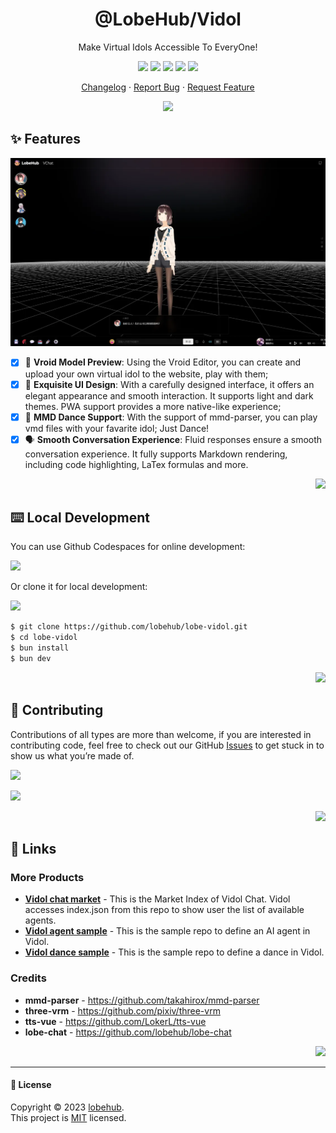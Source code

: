 <div align="center"><a name="readme-top"></a>

<h1>@LobeHub/Vidol</h1>

Make Virtual Idols Accessible To EveryOne!

[![][github-contributors-shield]][github-contributors-link]
[![][github-forks-shield]][github-forks-link]
[![][github-stars-shield]][github-stars-link]
[![][github-issues-shield]][github-issues-link]
[![][github-license-shield]][github-license-link]

[Changelog](./CHANGELOG.md) · [Report Bug][github-issues-link] · [Request Feature][github-issues-link]

![](https://raw.githubusercontent.com/andreasbm/readme/master/assets/lines/rainbow.png)

</div>

## ✨ Features

![](./preview.png)

- [x] 💨 **Vroid Model Preview**: Using the Vroid Editor, you can create and upload your own virtual idol to the website, play with them;
- [x] 💎 **Exquisite UI Design**: With a carefully designed interface, it offers an elegant appearance and smooth interaction. It supports light and dark themes. PWA support provides a more native-like experience;
- [x] 🎇 **MMD Dance Support**: With the support of mmd-parser, you can play vmd files with your favarite idol; Just Dance!
- [x] 🗣️ **Smooth Conversation Experience**: Fluid responses ensure a smooth conversation experience. It fully supports Markdown rendering, including code highlighting, LaTex formulas and more.

<div align="right">

[![][back-to-top]](#readme-top)

</div>

## ⌨️ Local Development

You can use Github Codespaces for online development:

[![][github-codespace-shield]][github-codespace-link]

Or clone it for local development:

[![][bun-shield]][bun-link]

```bash
$ git clone https://github.com/lobehub/lobe-vidol.git
$ cd lobe-vidol
$ bun install
$ bun dev
```

<div align="right">

[![][back-to-top]](#readme-top)

</div>

## 🤝 Contributing

Contributions of all types are more than welcome, if you are interested in contributing code, feel free to check out our GitHub [Issues][github-issues-link] to get stuck in to show us what you’re made of.

[![][pr-welcome-shield]][pr-welcome-link]

[![][github-contrib-shield]][github-contrib-link]

<div align="right">

[![][back-to-top]](#readme-top)

</div>

## 🔗 Links

### More Products

- **[Vidol chat market](https://github.com/v-idol/vidol-chat-agents)** - This is the Market Index of Vidol Chat. Vidol accesses index.json from this repo to show user the list of available agents.
- **[Vidol agent sample](https://github.com/v-idol/vidol-agent-sample)** - This is the sample repo to define an AI agent in Vidol.
- **[Vidol dance sample](https://github.com/v-idol/vidol-dance-sample)** - This is the sample repo to define a dance in Vidol.

### Credits

- **mmd-parser** - <https://github.com/takahirox/mmd-parser>
- **three-vrm** - <https://github.com/pixiv/three-vrm>
- **tts-vue** - <https://github.com/LokerL/tts-vue>
- **lobe-chat** - <https://github.com/lobehub/lobe-chat>

<div align="right">

[![][back-to-top]](#readme-top)

</div>

---

#### 📝 License

Copyright © 2023 [lobehub][profile-link]. <br />
This project is [MIT](./LICENSE) licensed.

[profile-link]: https://github.com/lobehub
[back-to-top]: https://img.shields.io/badge/-BACK_TO_TOP-black?style=flat-square
[github-issues-link]: https://github.com/lobehub/lobe-vidol/issues
[pr-welcome-shield]: https://img.shields.io/badge/%F0%9F%A4%AF%20PR%20WELCOME-%E2%86%92-ffcb47?labelColor=black&style=for-the-badge
[pr-welcome-link]: https://github.com/lobehub/lobe-vidol/pulls
[github-contrib-shield]: https://contrib.rocks/image?repo=lobehub%2Fvidol.chat
[github-contrib-link]: https://github.com/lobehub/lobe-vidol/graphs/contributors
[back-to-top]: https://img.shields.io/badge/-BACK_TO_TOP-black?style=flat-square
[github-codespace-shield]: https://github.com/codespaces/badge.svg
[github-codespace-link]: https://codespaces.new/lobehub/lobe-vidol
[bun-shield]: https://img.shields.io/badge/-speedup%20with%20bun-black?logo=bun&style=for-the-badge
[bun-link]: https://bun.sh
[back-to-top]: https://img.shields.io/badge/-BACK_TO_TOP-black?style=flat-square
[back-to-top]: https://img.shields.io/badge/-BACK_TO_TOP-black?style=flat-square
[github-contributors-shield]: https://img.shields.io/github/contributors/lobehub/lobe-vidol?color=c4f042&labelColor=black&style=flat-square
[github-contributors-link]: https://github.com/lobehub/lobe-vidol/graphs/contributors
[github-forks-shield]: https://img.shields.io/github/forks/lobehub/lobe-vidol?color=8ae8ff&labelColor=black&style=flat-square
[github-forks-link]: https://github.com/lobehub/lobe-vidol/network/members
[github-stars-shield]: https://img.shields.io/github/stars/lobehub/lobe-vidol?color=ffcb47&labelColor=black&style=flat-square
[github-stars-link]: https://github.com/lobehub/lobe-vidol/network/stargazers
[github-issues-shield]: https://img.shields.io/github/issues/lobehub/lobe-vidol?color=ff80eb&labelColor=black&style=flat-square
[github-issues-link]: https://github.com/lobehub/lobe-vidol/issues
[github-license-shield]: https://img.shields.io/github/license/lobehub/lobe-vidol?color=white&labelColor=black&style=flat-square
[github-license-link]: https://github.com/lobehub/lobe-vidol/blob/main/LICENSE
